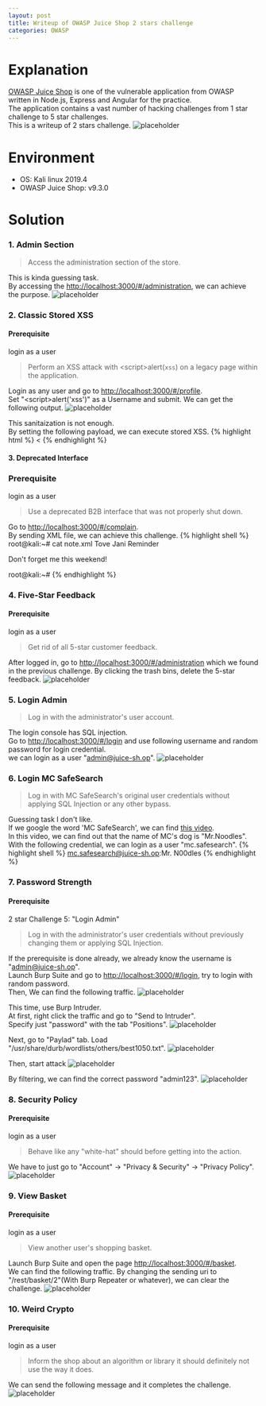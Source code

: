 ```yaml
---
layout: post
title: Writeup of OWASP Juice Shop 2 stars challenge
categories: OWASP
---
```


# Explanation
<a href="https://www2.owasp.org/www-project-juice-shop/">OWASP Juice Shop</a> is one of the vulnerable application from OWASP written in Node.js, Express and Angular for the practice.<br>
The application contains a vast number of hacking challenges from 1 star challenge to 5 star challenges.<br>
This is a writeup of 2 stars challenge.
![placeholder](https://inar1.github.io/public/images/2019-12-14/2019-12-14-13-17-30.png)

# Environment
* OS: Kali linux 2019.4
* OWASP Juice Shop: v9.3.0

# Solution

### 1. Admin Section

> Access the administration section of the store.

This is kinda guessing task.<br>
By accessing the <a href="http://localhost:3000/#/administration">http://localhost:3000/#/administration</a>, we can achieve the purpose.
![placeholder](https://inar1.github.io/public/images/2019-12-14/2019-12-14-14-01-29.png)

### 2. Classic Stored XSS
#### Prerequisite
login as a user

> Perform an XSS attack with &lt;script>alert(`xss`)</script> on a legacy page within the application.

Login as any user and go to <a href="http://localhost:3000/#/profile">http://localhost:3000/#/profile</a>.<br>
Set "&lt;script>alert('xss')</script>" as a Username and submit. We can get the following output.
![placeholder](https://inar1.github.io/public/images/2019-12-14/2019-12-14-11-38-16.png)

This sanitaization is not enough.<br>
By setting the following payload, we can execute stored XSS.
{% highlight html %}
<<script>ascript>alert('xss')</script>
{% endhighlight %}


#### 3. Deprecated Interface
### Prerequisite
login as a user

> Use a deprecated B2B interface that was not properly shut down.

Go to <a href="http://localhost:3000/#/complain">http://localhost:3000/#/complain</a>.<br>
By sending XML file, we can achieve this challenge.
{% highlight shell %}
root@kali:~# cat note.xml 
<note nighteye="disabled">
<to>Tove</to>
<from>Jani</from>
<heading>Reminder</heading>
<body>Don't forget me this weekend!</body>
</note>

root@kali:~# 
{% endhighlight %}

### 4. Five-Star Feedback
#### Prerequisite
login as a user

> Get rid of all 5-star customer feedback.

After logged in, go to <a href="http://localhost:3000/#/administration">http://localhost:3000/#/administration</a> which we found in the previous challenge.
By clicking the trash bins, delete the 5-star feedback.
![placeholder](https://inar1.github.io/public/images/2019-12-14/2019-12-14-14-05-25.png)
<br>


### 5. Login Admin

> Log in with the administrator's user account.

The login console has SQL injection.<br>
Go to <a href="http://localhost:3000/#/login">http://localhost:3000/#/login</a> and use following username and random password for login credential.<br>
we can login as a user "admin@juice-sh.op".
![placeholder](https://inar1.github.io/public/images/2019-12-14/2019-12-14-14-07-06.png)

### 6.  Login MC SafeSearch

> Log in with MC SafeSearch's original user credentials without applying SQL Injection or any other bypass.

Guessing task I don't like.<br>
If we google the word 'MC SafeSearch', we can find <a href="https://imvdb.com/video/mc-safesearch/protect-ya-passwordz">this video</a>.<br>
In this video, we can find out that the name of MC's dog is "Mr.Noodles".<br>
With the following credential, we can login as a user "mc.safesearch".
{% highlight shell %}
mc.safesearch@juice-sh.op:Mr. N00dles
{% endhighlight %}

### 7. Password Strength
#### Prerequisite
2 star Challenge 5: "Login Admin"

> Log in with the administrator's user credentials without previously changing them or applying SQL Injection.

If the prerequisite is done already, we already know the username is "admin@juice-sh.op".<br>
Launch Burp Suite and go to <a href="http://localhost:3000/#/login">http://localhost:3000/#/login</a>, try to login with random password.<br>
Then, We can find the following traffic.
![placeholder](https://inar1.github.io/public/images/2019-12-14/2019-12-14-13-38-46.png)

This time, use Burp Intruder.<br>
At first, right click the traffic and go to "Send to Intruder".<br>
Specify just "password" with the tab "Positions".
![placeholder](https://inar1.github.io/public/images/2019-12-14/2019-12-14-13-40-42.png)

Next, go to "Paylad" tab. Load "/usr/share/durb/wordlists/others/best1050.txt".
![placeholder](https://inar1.github.io/public/images/2019-12-14/2019-12-14-13-45-27.png)

Then, start attack
![placeholder](https://inar1.github.io/public/images/2019-12-14/2019-12-14-13-49-48.png)

By filtering, we can find the correct password "admin123".
![placeholder](https://inar1.github.io/public/images/2019-12-14/2019-12-14-13-58-08.png)

### 8. Security Policy
#### Prerequisite
login as a user

> Behave like any "white-hat" should before getting into the action.

We have to just go to "Account" -> "Privacy & Security" -> "Privacy Policy".
![placeholder](https://inar1.github.io/public/images/2019-12-14/2019-12-14-13-55-10.png)

### 9. View Basket
#### Prerequisite
login as a user

> View another user's shopping basket.

Launch Burp Suite and open the page <a href="http://localhost:3000/#/basket">http://localhost:3000/#/basket</a>.<br>
We can find the following traffic. By changing the sending uri to "/rest/basket/2"(With Burp Repeater or whatever), we can clear the challenge.
![placeholder](https://inar1.github.io/public/images/2019-12-14/2019-12-14-02-59-16.png)

### 10. Weird Crypto
#### Prerequisite
login as a user

> Inform the shop about an algorithm or library it should definitely not use the way it does.

We can send the following message and it completes the challenge.
![placeholder](https://inar1.github.io/public/images/2019-12-14/2019-12-14-13-13-39.png)
